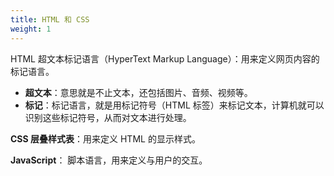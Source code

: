 ```yaml
---
title: HTML 和 CSS
weight: 1
---
```


HTML 超文本标记语言（HyperText Markup Language）：用来定义网页内容的标记语言。

- **超文本**：意思就是不止文本，还包括图片、音频、视频等。
- **标记**：标记语言，就是用标记符号（HTML 标签）来标记文本，计算机就可以识别这些标记符号，从而对文本进行处理。

**CSS 层叠样式表**：用来定义 HTML 的显示样式。

**JavaScript**： 脚本语言，用来定义与用户的交互。
